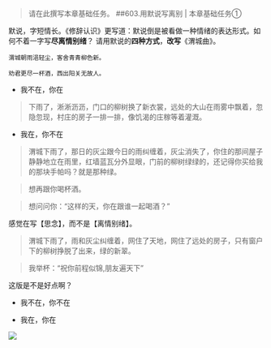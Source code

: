>请在此撰写本章基础任务。
##603.用默说写离别 | 本章基础任务①

默说，字短情长。《修辞认识》更写道：默说倒是被看做一种情绪的表达形式。如何不着一字写**尽离情别绪**？ 请用默说的**四种方式**，**改写**《渭城曲》。

    渭城朝雨浥轻尘，客舍青青柳色新。

    劝君更尽一杯酒，西出阳关无故人。

- 我不在，你在
>下雨了，淅淅沥沥，门口的柳树换了新衣裳，远处的大山在雨雾中飘着，忽隐忽现，村庄的房子一排一排，像饥渴的庄稼等着灌溉。



- 我在，你不在

>渭城下雨了，那日的灰尘跟今日的雨纠缠着，灰尘消失了，你住的那间屋子静静地立在雨里，红墙蓝瓦分外显眼，门前的柳树绿绿的，还记得你买给我的那块手帕吗？就是那种绿。

>想再跟你喝杯酒。

>想问问你：“这样的天，你在跟谁一起喝酒？”


感觉在写【思念】，而不是【离情别绪】。


>渭城下雨了，雨和灰尘纠缠着，网住了天地，网住了远处的房子，只有窗户下的柳树挣脱了出来，绿的新翠。

>我举杯：“祝你前程似锦,朋友遍天下”

这版是不是好点啊？


- 我不在，你不在






- 我在，你在

![](https://i.imgur.com/uLZFYwL.jpg)

